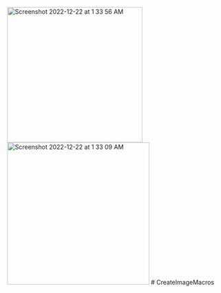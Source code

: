 <img width="314" alt="Screenshot 2022-12-22 at 1 33 56 AM" src="https://user-images.githubusercontent.com/11796582/208993840-9a4222f9-eed2-48f3-b38b-f4e42345c519.png">
<img width="330" alt="Screenshot 2022-12-22 at 1 33 09 AM" src="https://user-images.githubusercontent.com/11796582/208993757-5aa1b198-f7af-4a8e-ad41-f7ce22b3cb57.png">
# CreateImageMacros
